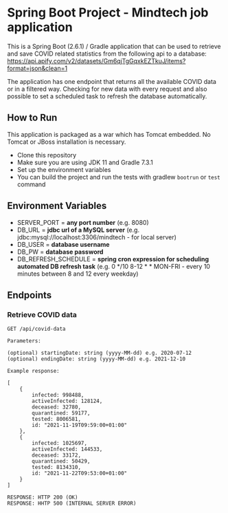 # Spring Boot Project - Mindtech job application

This is a Spring Boot (2.6.1) / Gradle application that can be used to retrieve and save
COVID related statistics from the following api to a database: https://api.apify.com/v2/datasets/Gm6qjTgGqxkEZTkuJ/items?format=json&clean=1 

The application has one endpoint that returns all the available COVID data or in a filtered way.
Checking for new data with every request and also possible to set a scheduled task to refresh the database automatically.

## How to Run

This application is packaged as a war which has Tomcat embedded. No Tomcat or JBoss installation is necessary.

* Clone this repository
* Make sure you are using JDK 11 and Gradle 7.3.1
* Set up the environment variables  
* You can build the project and run the tests with gradlew `bootrun` or `test` command

## Environment Variables
* SERVER_PORT = **any port number** (e.g. 8080)
* DB_URL = **jdbc url of a MySQL server** (e.g. jdbc:mysql://localhost:3306/mindtech - for local server)
* DB_USER = **database username**
* DB_PW = **database password**
* DB_REFRESH_SCHEDULE = **spring cron expression for scheduling automated DB refresh task** (e.g. 0 */10 8-12 * * MON-FRI - every 10 minutes between 8 and 12 every weekday)

## Endpoints

### Retrieve COVID data
```
GET /api/covid-data

Parameters:

(optional) startingDate: string (yyyy-MM-dd) e.g. 2020-07-12
(optional) endingDate: string (yyyy-MM-dd) e.g. 2021-12-10

Example response:

[
    {
        infected: 998488,
        activeInfected: 128124,
        deceased: 32780,
        quarantined: 59177,
        tested: 8006581,
        id: "2021-11-19T09:59:00+01:00"
    },
    {
        infected: 1025697,
        activeInfected: 144533,
        deceased: 33172,
        quarantined: 50429,
        tested: 8134310,
        id: "2021-11-22T09:53:00+01:00"
    }
]

RESPONSE: HTTP 200 (OK)
RESPONSE: HHTP 500 (INTERNAL SERVER ERROR)
```
